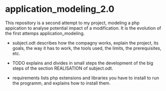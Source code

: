 # application_modeling_2.0



This repository is a second attempt to my project, modeling a php appication to analyse potential impact of a modification.
It is the evolution of the first attemps application_modeling.

- subject.odt describes how the compagny works, explain the project, its goals, the way it has to work, the tools used, the limits, the prerequisites, etc.

- TODO explains and divides in small steps the development of the big steps of the section REALISATION of subject.odt.

- requirements lists php extensions and libraries you have to install to run the programm, and explains how to install them.
